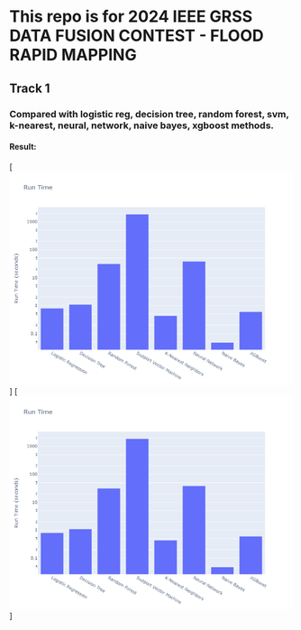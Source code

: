 # This repo is for 2024 IEEE GRSS DATA FUSION CONTEST - FLOOD RAPID MAPPING

## Track 1

### Compared with logistic reg, decision tree, random forest, svm, k-nearest, neural, network, naive bayes, xgboost methods.

#### Result:

[![image](figures/comparsion1.png 'Title')]
[![image](figures/comparsion2.png 'Title')]